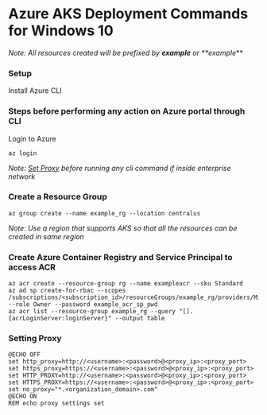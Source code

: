 # Azure AKS Deployment Commands for Windows 10
_Note: All resources created will be prefixed by **example** or **example_**
### Setup
Install Azure CLI

### Steps before performing any action on Azure portal through CLI
Login to Azure
```
az login
```
_Note: [Set Proxy](#setting-proxy) before running any cli command if inside enterprise network_ 

### Create a Resource Group
```
az group create --name example_rg --location centralus
```
_Note: Use a region that supports AKS so that all the resources can be created in same region_

### Create Azure Container Registry and Service Principal to access ACR
```
az acr create --resource-group rg --name exampleacr --sku Standard
az ad sp create-for-rbac --scopes /subscriptions/<subscription_id>/resourceGroups/example_rg/providers/Microsoft.ContainerRegistry/registries/exampleacr --role Owner --password example_acr_sp_pwd
az acr list --resource-group example_rg --query "[].{acrLoginServer:loginServer}" --output table
```

### Setting Proxy
```
@ECHO OFF
set http_proxy=http://<username>:<password>@<proxy_ip>:<proxy_port>
set https_proxy=https://<username>:<password>@<proxy_ip>:<proxy_port>
set HTTP_PROXY=http://<username>:<password>@<proxy_ip>:<proxy_port>
set HTTPS_PROXY=https://<username>:<password>@<proxy_ip>:<proxy_port>
set no_proxy="*.<organization_domain>.com"
@ECHO ON
REM echo proxy settings set
```
